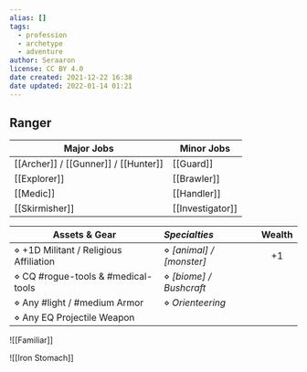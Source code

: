 ```yaml
---
alias: []
tags:
  - profession
  - archetype
  - adventure
author: Seraaron
license: CC BY 4.0
date created: 2021-12-22 16:38
date updated: 2022-01-14 01:21
---
```


## Ranger

| Major Jobs                           | Minor Jobs       |
| ------------------------------------ | ---------------- |
| [[Archer]] / [[Gunner]] / [[Hunter]] | [[Guard]]        |
| [[Explorer]]                         | [[Brawler]]      |
| [[Medic]]                            | [[Handler]]      |
| [[Skirmisher]]                       | [[Investigator]] |

| Assets & Gear                          | _Specialties_            | Wealth |
| -------------------------------------- | :----------------------- | :----: |
| ⋄ +1D Militant / Religious Affiliation | ⋄ _[animal] / [monster]_ |   +1   |
| ⋄ CQ #rogue-tools & #medical-tools     | ⋄ _[biome] / Bushcraft_  |        |
| ⋄ Any #light / #medium Armor           | ⋄ _Orienteering_         |        |
| ⋄ Any EQ Projectile Weapon             |                          |        |

![[Familiar]]

![[Iron Stomach]]
